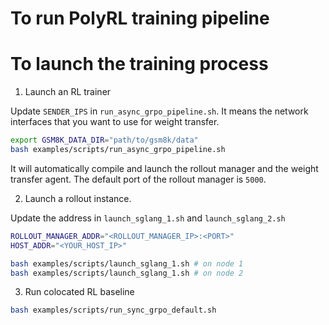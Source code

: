 # To run PolyRL training pipeline

# To launch the training process

1. Launch an RL trainer

Update `SENDER_IPS` in `run_async_grpo_pipeline.sh`. It means the network interfaces that you want to use for weight transfer.

```bash
export GSM8K_DATA_DIR="path/to/gsm8k/data"
bash examples/scripts/run_async_grpo_pipeline.sh
```

It will automatically compile and launch the rollout manager and the weight transfer agent. The default port of the rollout manager is `5000`.

2. Launch a rollout instance.

Update the address in `launch_sglang_1.sh` and `launch_sglang_2.sh`
```bash
ROLLOUT_MANAGER_ADDR="<ROLLOUT_MANAGER_IP>:<PORT>"
HOST_ADDR="<YOUR_HOST_IP>"
```

```bash
bash examples/scripts/launch_sglang_1.sh # on node 1
bash examples/scripts/launch_sglang_1.sh # on node 2
```

3. Run colocated RL baseline

```bash
bash examples/scripts/run_sync_grpo_default.sh
```
